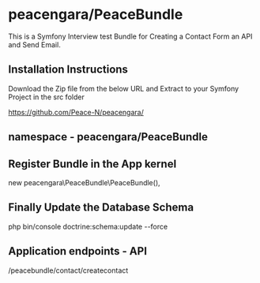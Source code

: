 # peacengara/PeaceBundle

This is a Symfony Interview test Bundle for Creating a Contact Form an API and Send Email.

## Installation Instructions

Download the Zip file from the below URL and Extract to your Symfony Project in the src folder

https://github.com/Peace-N/peacengara/

## namespace - peacengara/PeaceBundle

## Register Bundle in the App kernel

new peacengara\PeaceBundle\PeaceBundle(),

## Finally Update the Database Schema
php bin/console doctrine:schema:update --force


## Application endpoints - API
/peacebundle/contact/createcontact
